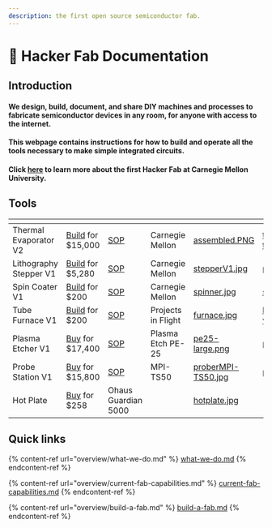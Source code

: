 ```yaml
---
description: the first open source semiconductor fab.
---
```


# 👋 Hacker Fab Documentation

## Introduction

#### We design, build, document, and share DIY machines and processes to fabricate semiconductor devices in any room, for anyone with access to the internet.

#### This webpage contains instructions for how to build and operate all the tools necessary to make simple integrated circuits.

#### Click [here](http://hackerfab.hoster904.com/) to learn more about the first Hacker Fab at Carnegie Mellon University.

## Tools

<table data-view="cards"><thead><tr><th></th><th></th><th></th><th></th><th data-hidden data-card-cover data-type="files"></th><th data-hidden data-card-target data-type="content-ref"></th></tr></thead><tbody><tr><td>Thermal Evaporator V2</td><td><a href="builds/thermal-evaporator-v1-build-to-do.md">Build</a> for $15,000</td><td><a href="standard-operating-procedures/evaporator-sop.md">SOP</a></td><td>Carnegie Mellon</td><td><a href=".gitbook/assets/assembled.PNG">assembled.PNG</a></td><td><a href="builds/thermal-evaporator-v1-build-to-do.md">thermal-evaporator-v1-build-to-do.md</a></td></tr><tr><td>Lithography Stepper V1</td><td><a href="builds/photolithography-stepper-v1.md">Build</a> for $5,280</td><td><a href="standard-operating-procedures/patterning-sop/">SOP</a></td><td>Carnegie Mellon</td><td><a href=".gitbook/assets/stepperV1.jpg">stepperV1.jpg</a></td><td><a href="builds/photolithography-stepper-v1.md">photolithography-stepper-v1.md</a></td></tr><tr><td>Spin Coater V1</td><td><a href="builds/spin-coater-v1-build-to-do.md">Build</a> for $200</td><td><a href="standard-operating-procedures/patterning-sop/vacuum-spin-coater-sop.md">SOP</a></td><td>Carnegie Mellon</td><td><a href=".gitbook/assets/spinner.jpg">spinner.jpg</a></td><td><a href="builds/spin-coater-v1-build-to-do.md">spin-coater-v1-build-to-do.md</a></td></tr><tr><td>Tube Furnace V1</td><td><a href="https://youtu.be/oqOlrGPgng8?si=W4bGpYOg1724bw0Y">Build</a> for $200</td><td><a href="standard-operating-procedures/tube-furnace-sop.md">SOP</a></td><td>Projects in Flight</td><td><a href=".gitbook/assets/furnace.jpg">furnace.jpg</a></td><td><a href="https://www.youtube.com/watch?v=oqOlrGPgng8">https://www.youtube.com/watch?v=oqOlrGPgng8</a></td></tr><tr><td>Plasma Etcher V1</td><td><a href="bought-equipment/plasma-etcher-v1-specs.md">Buy</a> for $17,400</td><td><a href="standard-operating-procedures/plasma-etcher-sop.md">SOP</a></td><td>Plasma Etch PE-25</td><td><a href=".gitbook/assets/pe25-large.png">pe25-large.png</a></td><td><a href="bought-equipment/plasma-etcher-v1-specs.md">plasma-etcher-v1-specs.md</a></td></tr><tr><td>Probe Station V1</td><td><a href="bought-equipment/probe-station-v1-specs.md">Buy</a> for $15,800</td><td><a href="standard-operating-procedures/probe-station-sop.md">SOP</a></td><td>MPI-TS50</td><td><a href=".gitbook/assets/proberMPI-TS50.jpg">proberMPI-TS50.jpg</a></td><td><a href="bought-equipment/probe-station-v1-specs.md">probe-station-v1-specs.md</a></td></tr><tr><td>Hot Plate</td><td><a href="https://www.amazon.com/Ohaus-Guardian-Hotplate-Ceramic-G51HP07C/dp/B086F9D1TR/ref=zg_bs_318002011_sccl_25/137-0043924-5115037?psc=1">Buy</a> for $258</td><td>Ohaus Guardian 5000</td><td></td><td><a href=".gitbook/assets/hotplate.jpg">hotplate.jpg</a></td><td></td></tr></tbody></table>



## Quick links

{% content-ref url="overview/what-we-do.md" %}
[what-we-do.md](overview/what-we-do.md)
{% endcontent-ref %}

{% content-ref url="overview/current-fab-capabilities.md" %}
[current-fab-capabilities.md](overview/current-fab-capabilities.md)
{% endcontent-ref %}

{% content-ref url="overview/build-a-fab.md" %}
[build-a-fab.md](overview/build-a-fab.md)
{% endcontent-ref %}
